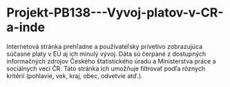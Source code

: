 # Projekt-PB138---Vyvoj-platov-v-CR-a-inde
Internetová stránka prehľadne a používateľsky prívetivo zobrazujúca súčasné platy v EÚ aj ich minulý vývoj. Dáta sú čerpané z dostupných informačných zdrojov Českého štatistického úradu a Ministerstva práce a sociálnych vecí ČR. Táto stránka ich umožňuje filtrovať podľa rôznych kritérií (pohlavie, vek, kraj, obec, odvetvie atď.).
